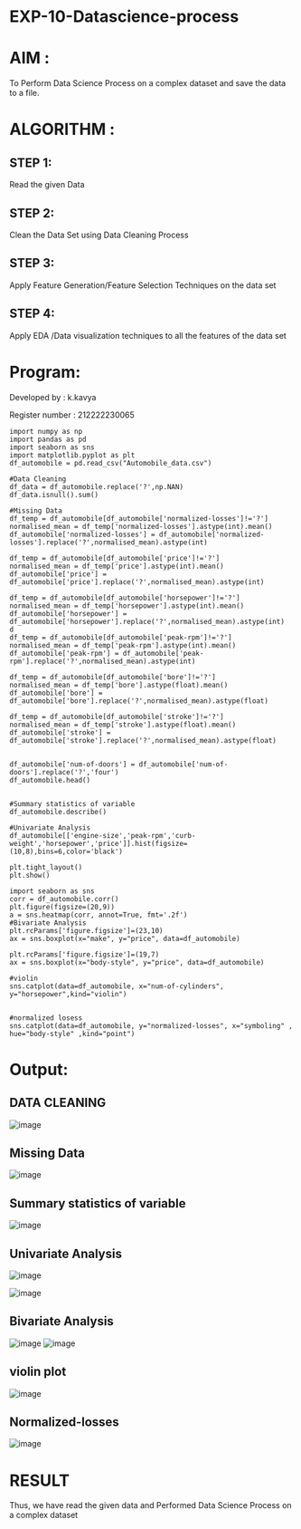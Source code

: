 # EXP-10-Datascience-process

# AIM :

 To Perform Data Science Process on a complex dataset and save the data to a file.
 
# ALGORITHM :

## STEP 1:

  Read the given Data
  
## STEP 2:

  Clean the Data Set using Data Cleaning Process 
  
## STEP 3:

  Apply Feature Generation/Feature Selection Techniques on the data set 
  
## STEP 4: 

  Apply EDA /Data visualization techniques to all the features of the data set

# Program:

Developed by : k.kavya

Register number : 212222230065
```
import numpy as np 
import pandas as pd 
import seaborn as sns
import matplotlib.pyplot as plt
df_automobile = pd.read_csv("Automobile_data.csv")

#Data Cleaning
df_data = df_automobile.replace('?',np.NAN) 
df_data.isnull().sum()

#Missing Data
df_temp = df_automobile[df_automobile['normalized-losses']!='?']
normalised_mean = df_temp['normalized-losses'].astype(int).mean()
df_automobile['normalized-losses'] = df_automobile['normalized-losses'].replace('?',normalised_mean).astype(int)

df_temp = df_automobile[df_automobile['price']!='?']
normalised_mean = df_temp['price'].astype(int).mean()
df_automobile['price'] = df_automobile['price'].replace('?',normalised_mean).astype(int)

df_temp = df_automobile[df_automobile['horsepower']!='?']
normalised_mean = df_temp['horsepower'].astype(int).mean()
df_automobile['horsepower'] = df_automobile['horsepower'].replace('?',normalised_mean).astype(int)
d
df_temp = df_automobile[df_automobile['peak-rpm']!='?']
normalised_mean = df_temp['peak-rpm'].astype(int).mean()
df_automobile['peak-rpm'] = df_automobile['peak-rpm'].replace('?',normalised_mean).astype(int)

df_temp = df_automobile[df_automobile['bore']!='?']
normalised_mean = df_temp['bore'].astype(float).mean()
df_automobile['bore'] = df_automobile['bore'].replace('?',normalised_mean).astype(float)

df_temp = df_automobile[df_automobile['stroke']!='?']
normalised_mean = df_temp['stroke'].astype(float).mean()
df_automobile['stroke'] = df_automobile['stroke'].replace('?',normalised_mean).astype(float)


df_automobile['num-of-doors'] = df_automobile['num-of-doors'].replace('?','four')
df_automobile.head()


#Summary statistics of variable
df_automobile.describe()

#Univariate Analysis
df_automobile[['engine-size','peak-rpm','curb-weight','horsepower','price']].hist(figsize=(10,8),bins=6,color='black')

plt.tight_layout()
plt.show()

import seaborn as sns
corr = df_automobile.corr()
plt.figure(figsize=(20,9))
a = sns.heatmap(corr, annot=True, fmt='.2f')
#Bivariate Analysis
plt.rcParams['figure.figsize']=(23,10)
ax = sns.boxplot(x="make", y="price", data=df_automobile)

plt.rcParams['figure.figsize']=(19,7)
ax = sns.boxplot(x="body-style", y="price", data=df_automobile)

#violin
sns.catplot(data=df_automobile, x="num-of-cylinders", y="horsepower",kind="violin")


#normalized losess
sns.catplot(data=df_automobile, y="normalized-losses", x="symboling" , hue="body-style" ,kind="point")
```
# Output:
## DATA CLEANING
![image](https://github.com/kavyasenthamarai/EXP-10--datascience/assets/118668727/b4d7bd50-e0c7-4f02-b799-995272416696)
## Missing Data
![image](https://github.com/kavyasenthamarai/EXP-10--datascience/assets/118668727/e7b786a1-800e-4276-8947-2670331b1e97)

## Summary statistics of variable
![image](https://github.com/kavyasenthamarai/EXP-10--datascience/assets/118668727/08bbec0f-960b-49e3-8640-204c03af1e15)
## Univariate Analysis
![image](https://github.com/kavyasenthamarai/EXP-10--datascience/assets/118668727/caf22b08-3eb1-408b-8aa0-9416e46cf059)

![image](https://github.com/kavyasenthamarai/EXP-10--datascience/assets/118668727/3ed30a42-690d-45c3-9055-32e0b09f8661)
## Bivariate Analysis
![image](https://github.com/kavyasenthamarai/EXP-10--datascience/assets/118668727/419b9f18-7285-4d68-afae-9322ab36cefd)
![image](https://github.com/kavyasenthamarai/EXP-10--datascience/assets/118668727/2c4c36e6-2f9f-417c-891a-7518d35f972b)
## violin plot
![image](https://github.com/kavyasenthamarai/EXP-10--datascience/assets/118668727/29a414e6-ad08-499c-811b-abc86d306185)
## Normalized-losses
![image](https://github.com/kavyasenthamarai/EXP-10--datascience/assets/118668727/3a68382f-8f2a-4752-b251-05848e04f344)

# RESULT
Thus, we have read the given data and Performed Data Science Process on a complex dataset 

